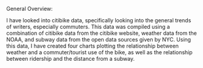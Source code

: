 General Overview:

I have looked into citibike data, specifically looking into the general trends of writers, especially commuters. This data was compiled using a combination of citibike data from the citibike website, weather data from the NOAA, and subway data from the open data sources given by NYC. Using this data, I have created four charts plotting the relationship between weather and a commuter/tourist use of the bike, as well as the relationship between ridership and the distance from a subway. 


